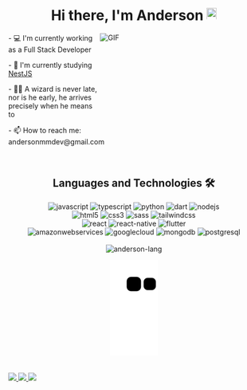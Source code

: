 <div align="center" height="600px">
   <h1>Hi there, I'm Anderson <img src="https://media.giphy.com/media/hvRJCLFzcasrR4ia7z/giphy.gif" width="20" height="25"></h1>
</div>

<div>
   <img align="right" height="200px" width="320px" alt="GIF" src="https://media.giphy.com/media/TcdpZwYDPlWXC/giphy.gif" frameBorder="0" />
   
   <p> - 💻 I'm currently working as a Full Stack Developer </p>
   <p> - 🌱 I'm currently studying <a href="https://nestjs.com/" target="_blank">NestJS</a>
   <p> - 🧙‍♂️ A wizard is never late, nor is he early, he arrives precisely when he means to</p>
   <p> - 📫 How to reach me: andersonmmdev@gmail.com </p>
</div>

<br/>

<h2 align="center">Languages and Technologies 🛠 </h2>

<div align="center">
  <div>
    <img alt="javascript" src="https://img.shields.io/badge/JavaScript-F7DF1E?style=for-the-badge&logo=javascript&logoColor=black">
    <img alt="typescript" src="https://img.shields.io/badge/TypeScript-007ACC?style=for-the-badge&logo=typescript&logoColor=white">
    <img alt="python" src="https://img.shields.io/badge/Python-14354C?style=for-the-badge&logo=python&logoColor=white">
    <img alt="dart" src="https://img.shields.io/badge/Dart-0175C2?style=for-the-badge&logo=dart&logoColor=white">
    <img alt="nodejs" src="https://img.shields.io/badge/Node.js-43853D?style=for-the-badge&logo=node.js&logoColor=white">
  </div>
  <div>
    <img alt="html5" src="https://img.shields.io/badge/HTML5-E34F26?style=for-the-badge&logo=html5&logoColor=white">
    <img alt="css3" src="https://img.shields.io/badge/CSS3-1572B6?style=for-the-badge&logo=css3&logoColor=white">
    <img alt="sass" src="https://img.shields.io/badge/Sass-CC6699?style=for-the-badge&logo=sass&logoColor=white">
    <img alt="tailwindcss" src="https://img.shields.io/badge/Tailwind_CSS-38B2AC?style=for-the-badge&logo=tailwind-css&logoColor=white">
  </div>
  <div>
    <img alt="react" src="https://img.shields.io/badge/React-20232A?style=for-the-badge&logo=react&logoColor=61DAFB">
    <img alt="react-native" src="https://img.shields.io/badge/React_Native-20232A?style=for-the-badge&logo=react&logoColor=61DAFB">
    <img alt="flutter" src="https://img.shields.io/badge/Flutter-02569B?style=for-the-badge&logo=flutter&logoColor=white">
  </div>
  <div>
    <img alt="amazonwebservices" src="https://img.shields.io/badge/Amazon_AWS-FF9900?style=for-the-badge&logo=amazonaws&logoColor=white">
    <img alt="googlecloud" src="https://img.shields.io/badge/Google_Cloud-4285F4?style=for-the-badge&logo=google-cloud&logoColor=white">
    <img alt="mongodb" src="https://img.shields.io/badge/MongoDB-4EA94B?style=for-the-badge&logo=mongodb&logoColor=white">
    <img alt="postgresql" src="https://img.shields.io/badge/PostgreSQL-316192?style=for-the-badge&logo=postgresql&logoColor=white">
  </div>
  <br/>
  <div>
    <img alt="anderson-lang" src="https://github-readme-stats.vercel.app/api/top-langs/?username=andersonmdev&langs_count=8&theme=synthwave&layout=compact"/>
  </div>
</div>

<div align="center">
   
   ![Snake animation](https://github.com/Andersonmdev/andersonmdev/blob/output/github-contribution-grid-snake.svg)
   
</div>

<br/>

<div>
  <a href="mailto:andersonmmdev@gmail.com" target="_blank">
    <img src="https://img.shields.io/badge/Gmail-D14836?style=for-the-badge&logo=gmail&logoColor=white">
  </a>
  <a href="https://www.reddit.com/user/witchcr44ft" target="_blank">
    <img src="https://img.shields.io/badge/Reddit-FF4500?style=for-the-badge&logo=reddit&logoColor=white">
  </a>
  <a href="https://discordapp.com/users/397223043577020416" target="_blank">
    <img src="https://img.shields.io/badge/Discord-7289DA?style=for-the-badge&logo=discord&logoColor=white">
  </a>
</div>
